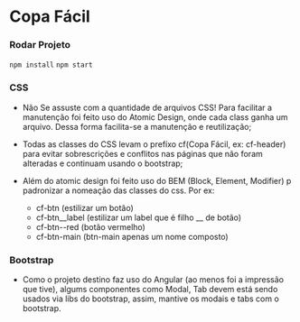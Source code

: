 # Copa Fácil

### Rodar Projeto

`npm install`
`npm start`

### CSS

- Não Se assuste com a quantidade de arquivos CSS! Para facilitar a manutenção foi feito uso do Atomic Design, onde cada class ganha um arquivo. Dessa forma facilita-se a manutenção e reutilização;


- Todas as classes do CSS levam o prefíxo cf(Copa Fácil, ex: cf-header) para evitar sobrescrições e conflitos nas páginas que não foram alteradas e continuam usando o bootstrap;


- Além do atomic design foi feito uso do BEM (Block, Element, Modifier) p padronizar a nomeação das classes do css. Por ex:
  - cf-btn (estilizar um botão)
  - cf-btn__label (estilizar um label que é filho __ de botão)
  - cf-btn--red (botão vermelho)
  - cf-btn-main (btn-main apenas um nome composto)


### Bootstrap
  - Como o projeto destino faz uso do Angular (ao menos foi a impressão que tive), algums componentes como Modal, Tab devem está sendo usados via libs do bootstrap, assim, mantive os modais e tabs com o bootstrap.